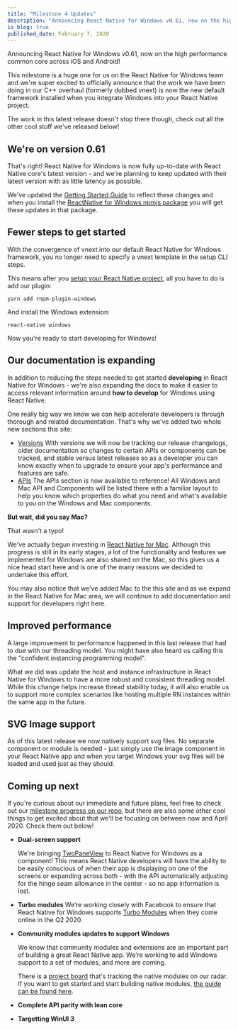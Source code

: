 ```yaml
---
title: "Milestone 4 Updates"
description: "Announcing React Native for Windows v0.61, now on the high performance common core across iOS and Android"
is_blog: true
published_date: February 7, 2020
---
```


Announcing React Native for Windows v0.61, now on the high performance common core across iOS and Android!

<!--truncate-->

This milestone is a huge one for us on the React Native for Windows team and we're super excited to officially announce that the work we have been doing in our C++ overhaul (formerly dubbed vnext) is now the new default framework installed when you integrate Windows into your React Native project.

The work in this latest release doesn't stop there though, check out all the other cool stuff we've released below!

## We're on version 0.61

That's right! React Native for Windows is now fully up-to-date with React Native core's latest version - and we're planning to keep updated with their latest version with as little latency as possible.

We've updated the [Getting Started Guide](https://microsoft.github.io/react-native-windows/docs/getting-started) to reflect these changes and when you install the [ReactNative for Windows npmjs package](https://www.npmjs.com/package/react-native-windows) you will get these updates in that package.

## Fewer steps to get started

With the convergence of vnext into our default React Native for Windows framework, you no longer need to specify a vnext template in the setup CLI steps.

This means after you [setup your React Native project](https://microsoft.github.io/react-native-windows/docs/getting-started), all you have to do is add our plugin:

```
yarn add rnpm-plugin-windows
```

And install the Windows extension:

```
react-native windows
```

Now you're ready to start developing for Windows!

## Our documentation is expanding

In addition to reducing the steps needed to get started **developing** in React Native for Windows - we're also expanding the docs to make it easier to access relevant information around **how to develop** for Windows using React Native.

One really big way we know we can help accelerate developers is through thorough and related documentation. That's why we've added two whole new sections this site:

- [Versions](https://microsoft.github.io/react-native-windows/versions)
  With versions we will now be tracking our release changelogs, older documentation so changes to certain APIs or components can be tracked, and stable versus latest releases so as a developer you can know exactly when to upgrade to ensure your app's performance and features are safe.
- [APIs](https://microsoft.github.io/react-native-windows/docs/flyout-component)
  The APIs section is now available to reference! All Windows and Mac API and Components will be listed there with a familiar layout to help you know which properties do what you need and what's available to you on the Windows and Mac components.

**But wait, did you say Mac?**

That wasn't a typo!

We've actually begun investing in [React Native for Mac](https://www.aka.ms/react-native-mac). Although this progress is still in its early stages, a lot of the functionality and features we implemented for Windows are also shared on the Mac, so this gives us a nice head start here and is one of the many reasons we decided to undertake this effort.

You may also notice that we've added Mac to the this site and as we expand in the React Native for Mac area, we will continue to add documentation and support for developers right here.

## Improved performance

A large improvement to performance happened in this last release that had to due with our threading model. You might have also heard us calling this the "confident instancing programming model".

What we did was update the host and instance infrastructure in React Native for Windows to have a more robust and consistent threading model. While this change helps increase thread stability today, it will also enable us to support more complex scenarios like hosting multiple RN instances within the same app in the future.

## SVG Image support

As of this latest release we now natively support svg files. No separate component or module is needed - just simply use the Image component in your React Native app and when you target Windows your svg files will be loaded and used just as they should.

## Coming up next

If you're curious about our immediate and future plans, feel free to check out our [milestone progress on our repo](https://github.com/microsoft/react-native-windows/milestones), but there are also some other cool things to get excited about that we'll be focusing on between now and April 2020. Check them out below!

- **Dual-screen support**

  We're bringing [TwoPaneView](https://docs.microsoft.com/en-us/uwp/api/microsoft.ui.xaml.controls.twopaneview?view=winui-2.2) to React Native for Windows as a component! This means React Native developers will have the ability to be easily conscious of when their app is displaying on one of the screens or expanding across both - with the API automatically adjusting for the hinge seam allowance in the center - so no app information is lost.

- **Turbo modules**
  We’re working closely with Facebook to ensure that React Native for Windows supports [Turbo Modules](https://github.com/react-native-community/discussions-and-proposals/blob/master/proposals/0002-Turbo-Modules.md ) when they come online in the
  Q2 2020.

- **Community modules updates to support Windows**

  We know that community modules and extensions are an important part of building a great React Native app. We’re working to add Windows support to a set of modules, and more are coming.

  There is a [project board](https://github.com/microsoft/react-native-windows/projects/23) that's tracking the native modules on our radar. If you want to get started and start building native modules, [the guide can be found here](https://microsoft.github.io/react-native-windows/docs/native-modules).

- **Complete API parity with lean core**
- **Targetting WinUI 3**
